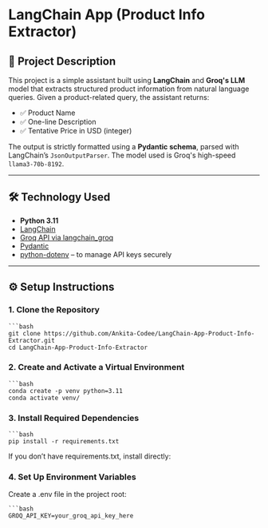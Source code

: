 # LangChain App (Product Info Extractor)

## 🧠 Project Description
This project is a simple assistant built using **LangChain** and **Groq's LLM** model that extracts structured product information from natural language queries. Given a product-related query, the assistant returns:
- ✅ Product Name
- ✅ One-line Description
- ✅ Tentative Price in USD (integer)

The output is strictly formatted using a **Pydantic schema**, parsed with LangChain’s `JsonOutputParser`. The model used is Groq's high-speed `llama3-70b-8192`.

---

## 🛠️ Technology Used
- **Python 3.11**
- [LangChain](https://python.langchain.com/en/latest/)
- [Groq API via langchain_groq](https://groq.com/)
- [Pydantic](https://docs.pydantic.dev/)
- [python-dotenv](https://pypi.org/project/python-dotenv/) – to manage API keys securely

---

## ⚙️ Setup Instructions

### 1. Clone the Repository
    ```bash
    git clone https://github.com/Ankita-Codee/LangChain-App-Product-Info-Extractor.git
    cd LangChain-App-Product-Info-Extractor

### 2. Create and Activate a Virtual Environment
    ```bash
    conda create -p venv python=3.11
    conda activate venv/


### 3. Install Required Dependencies
    ```bash
    pip install -r requirements.txt
If you don’t have requirements.txt, install directly:

### 4. Set Up Environment Variables
Create a .env file in the project root:

    ```bash
    GROQ_API_KEY=your_groq_api_key_here


